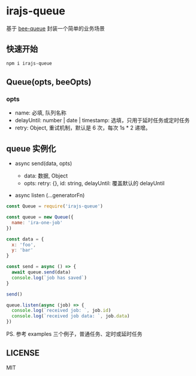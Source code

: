 # irajs-queue

基于 [bee-queue](https://github.com/bee-queue/bee-queue) 封装一个简单的业务场景

## 快速开始
```bash
npm i irajs-queue
```

## Queue(opts, beeOpts)

### opts
- name: 必填, 队列名称
- delayUntil: number | date | timestamp: 选填，只用于延时任务或定时任务
- retry: Object, 重试机制，默认是 6 次，每次 1s * 2 递增。

## queue 实例化
- async send(data, opts)
  - data: 数据, Object
  - opts: retry: {}, id: string, delayUntil: 覆盖默认的 delayUntil

- async listen (...generatorFn)

```javascript
const Queue = require('irajs-queue')

const queue = new Queue({
  name: 'ira-one-job'
})

const data = {
  x: 'foo',
  y: 'bar'
}

const send = async () => {
  await queue.send(data)
  console.log(`job has saved`)
}

send()

queue.listen(async (job) => {
  console.log(`received job: `, job.id)
  console.log(`received job data: `, job.data)
})
```

PS. 参考 examples 三个例子，普通任务、定时或延时任务

## LICENSE
MIT